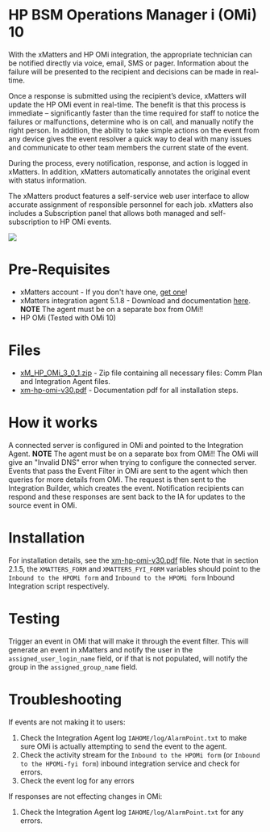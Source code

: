 
# HP BSM Operations Manager i (OMi) 10
With the xMatters and HP OMi integration, the appropriate technician can be notified directly via voice, email, SMS or pager. Information about the failure will be presented to the recipient and decisions can be made in real-time.

Once a response is submitted using the recipient’s device, xMatters will update the HP OMi event in real-time. The benefit is that this process is immediate – significantly faster than the time required for staff to notice the failures or malfunctions, determine who is on call, and manually notify the right person. In addition, the ability to take simple actions on the event from any device gives the event resolver a quick way to deal with many issues and communicate to other team members the current state of the event.

During the process, every notification, response, and action is logged in xMatters. In addition, xMatters automatically annotates the original event with status information.

The xMatters product features a self-service web user interface to allow accurate assignment of responsible personnel for each job. xMatters also includes a Subscription panel that allows both managed and self-subscription to HP OMi events. 

<kbd>
  <img src="https://github.com/xmatters/xMatters-Labs/raw/master/media/disclaimer.png">
</kbd>

# Pre-Requisites
* xMatters account - If you don't have one, [get one](https://www.xmatters.com)!
* xMatters integration agent 5.1.8 - Download and documentation [here](https://support.xmatters.com/hc/en-us/articles/201463419-Integration-Agent-for-xMatters-5-x-xMatters-On-Demand). **NOTE** The agent must be on a separate box from OMi!! 
* HP OMi (Tested with OMi 10)


# Files
* [xM_HP_OMi_3_0_1.zip](xM_HP_OMi_3_0_1.zip) - Zip file containing all necessary files: Comm Plan and Integration Agent files.
* [xm-hp-omi-v30.pdf](xm-hp-omi-v30.pdf) - Documentation pdf for all installation steps. 

# How it works
A connected server is configured in OMi and pointed to the Integration Agent. **NOTE** The agent must be on a separate box from OMi!! The OMi will give an "Invalid DNS" error when trying to configure the connected server. Events that pass the Event Filter in OMi are sent to the agent which then queries for more details from OMi. The request is then sent to the Integration Builder, which creates the event. Notification recipients can respond and these responses are sent back to the IA for updates to the source event in OMi. 

# Installation
For installation details, see the [xm-hp-omi-v30.pdf](xm-hp-omi-v30.pdf) file. Note that in section 2.1.5, the `XMATTERS_FORM` and `XMATTERS_FYI_FORM` variables should point to the `Inbound to the HPOMi form` and `Inbound to the HPOMi form` Inbound Integration script respectively. 

# Testing
Trigger an event in OMi that will make it through the event filter. This will generate an event in xMatters and notify the user in the `assigned_user_login_name` field, or if that is not populated, will notify the group in the `assigned_group_name` field. 

# Troubleshooting

If events are not making it to users:

1. Check the Integration Agent log `IAHOME/log/AlarmPoint.txt` to make sure OMi is actually attempting to send the event to the agent. 
2. Check the activity stream for the `Inbound to the HPOMi form` (or `Inbound to the HPOMi-fyi form`) inbound integration service and check for errors. 
3. Check the event log for any errors

If responses are not effecting changes in OMi:

1. Check the Integration Agent log `IAHOME/log/AlarmPoint.txt` for any errors.
